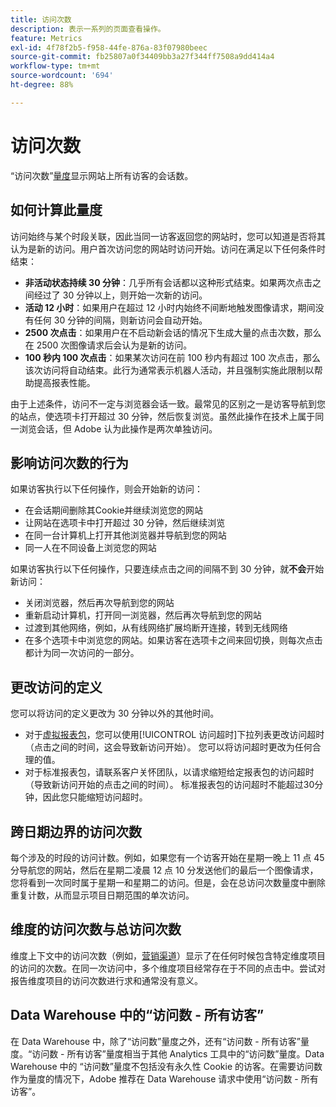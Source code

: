 ```yaml
---
title: 访问次数
description: 表示一系列的页面查看操作。
feature: Metrics
exl-id: 4f78f2b5-f958-44fe-876a-83f07980beec
source-git-commit: fb25807a0f34409bb3a27f344ff7508a9dd414a4
workflow-type: tm+mt
source-wordcount: '694'
ht-degree: 88%

---
```


# 访问次数

“访问次数”[量度](overview.md)显示网站上所有访客的会话数。

## 如何计算此量度

访问始终与某个时段关联，因此当同一访客返回您的网站时，您可以知道是否将其认为是新的访问。用户首次访问您的网站时访问开始。访问在满足以下任何条件时结束：

* **非活动状态持续 30 分钟**：几乎所有会话都以这种形式结束。如果两次点击之间经过了 30 分钟以上，则开始一次新的访问。
* **活动 12 小时**：如果用户在超过 12 小时内始终不间断地触发图像请求，期间没有任何 30 分钟的间隔，则新访问会自动开始。
* **2500 次点击**：如果用户在不启动新会话的情况下生成大量的点击次数，那么在 2500 次图像请求后会认为是新的访问。
* **100 秒内 100 次点击**：如果某次访问在前 100 秒内有超过 100 次点击，那么该次访问将自动结束。此行为通常表示机器人活动，并且强制实施此限制以帮助提高报表性能。

由于上述条件，访问不一定与浏览器会话一致。最常见的区别之一是访客导航到您的站点，使选项卡打开超过 30 分钟，然后恢复浏览。虽然此操作在技术上属于同一浏览会话，但 Adobe 认为此操作是两次单独访问。

## 影响访问次数的行为

如果访客执行以下任何操作，则会开始新的访问：

* 在会话期间删除其Cookie并继续浏览您的网站
* 让网站在选项卡中打开超过 30 分钟，然后继续浏览
* 在同一台计算机上打开其他浏览器并导航到您的网站
* 同一人在不同设备上浏览您的网站

如果访客执行以下任何操作，只要连续点击之间的间隔不到 30 分钟，就&#x200B;**不会**&#x200B;开始新访问：

* 关闭浏览器，然后再次导航到您的网站
* 重新启动计算机，打开同一浏览器，然后再次导航到您的网站
* 过渡到其他网络，例如，从有线网络扩展坞断开连接，转到无线网络
* 在多个选项卡中浏览您的网站。如果访客在选项卡之间来回切换，则每次点击都计为同一次访问的一部分。

## 更改访问的定义

您可以将访问的定义更改为 30 分钟以外的其他时间。

* 对于[虚拟报表包](../vrs/vrs-about.md)，您可以使用[!UICONTROL 访问超时]下拉列表更改访问超时（点击之间的时间，这会导致新访问开始）。 您可以将访问超时更改为任何合理的值。
* 对于标准报表包，请联系客户关怀团队，以请求缩短给定报表包的访问超时（导致新访问开始的点击之间的时间）。 标准报表包的访问超时不能超过30分钟，因此您只能缩短访问超时。

## 跨日期边界的访问次数

每个涉及的时段的访问计数。例如，如果您有一个访客开始在星期一晚上 11 点 45 分导航您的网站，然后在星期二凌晨 12 点 10 分发送他们的最后一个图像请求，您将看到一次同时属于星期一和星期二的访问。但是，会在总访问次数量度中删除重复计数，从而显示项目日期范围的单次访问。

## 维度的访问次数与总访问次数

维度上下文中的访问次数（例如，[营销渠道](../dimensions/marketing-channel.md)）显示了在任何时候包含特定维度项目的访问的次数。在同一次访问中，多个维度项目经常存在于不同的点击中。尝试对报告维度项目的访问次数进行求和通常没有意义。

## Data Warehouse 中的“访问数 - 所有访客”

在 Data Warehouse 中，除了“访问数”量度之外，还有“访问数 - 所有访客”量度。“访问数 - 所有访客”量度相当于其他 Analytics 工具中的“访问数”量度。Data Warehouse 中的 “访问数”量度不包括没有永久性 Cookie 的访客。在需要访问数作为量度的情况下，Adobe 推荐在 Data Warehouse 请求中使用“访问数 - 所有访客”。
